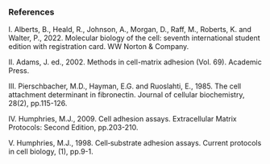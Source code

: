 ### References
I.	Alberts, B., Heald, R., Johnson, A., Morgan, D., Raff, M., Roberts, K. and Walter, P., 2022. Molecular biology of the cell: seventh international student edition with registration card. WW Norton & Company.

II.	Adams, J. ed., 2002. Methods in cell-matrix adhesion (Vol. 69). Academic Press.

III.	Pierschbacher, M.D., Hayman, E.G. and Ruoslahti, E., 1985. The cell attachment determinant in fibronectin. Journal of cellular biochemistry, 28(2), pp.115-126.

IV.	Humphries, M.J., 2009. Cell adhesion assays. Extracellular Matrix Protocols: Second Edition, pp.203-210.

V.	Humphries, M.J., 1998. Cell‐substrate adhesion assays. Current protocols in cell biology, (1), pp.9-1.
